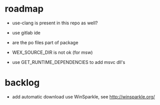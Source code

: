 # roadmap
- use-clang is present in this repo as well?
- use gitlab ide

- are the po files part of package
- WEX_SOURCE_DIR is not ok (for msw)
- use GET_RUNTIME_DEPENDENCIES to add msvc dll's

# backlog
- add automatic download
  use WinSparkle, see http://winsparkle.org/
